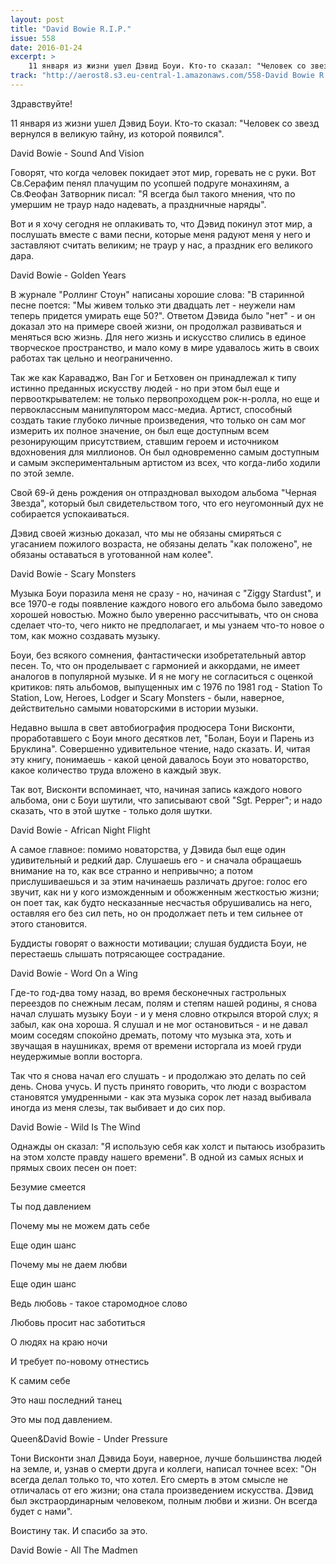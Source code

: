 ```yaml
---
layout: post
title: "David Bowie R.I.P."
issue: 558
date: 2016-01-24
excerpt: >
    11 января из жизни ушел Дэвид Боуи. Кто-то сказал: "Человек со звезд вернулся в великую тайну, из которой появился".
track: "http://aerost8.s3.eu-central-1.amazonaws.com/558-David Bowie R. I. P.mp3"
---
```


Здравствуйте!

11 января из жизни ушел Дэвид Боуи. Кто-то сказал: "Человек со звезд вернулся в великую тайну, из которой появился".

David Bowie - Sound And Vision

Говорят, что когда человек покидает этот мир, горевать не с руки. Вот Св.Серафим пенял плачущим по усопшей подруге монахиням, а Св.Феофан Затворник писал: "Я всегда был такого мнения, что по умершим не траур надо надевать, а праздничные наряды".

Вот и я хочу сегодня не оплакивать то, что Дэвид покинул этот мир, а послушать вместе с вами песни, которые меня радуют меня у него и заставляют считать великим; не траур у нас, а праздник его великого дара.

David Bowie - Golden Years

В журнале "Роллинг Стоун" написаны хорошие слова: "В старинной песне поется: "Мы живем только эти двадцать лет - неужели нам теперь придется умирать еще 50?". Ответом Дэвида было "нет" - и он доказал это на примере своей жизни, он продолжал развиваться и меняться всю жизнь. Для него жизнь и искусство слились в единое творческое пространство, и мало кому в мире удавалось жить в своих работах так цельно и неограниченно.

Так же как Караваджо, Ван Гог и Бетховен он принадлежал к типу истинно преданных искусству людей - но при этом был еще и первооткрывателем: не только первопроходцем рок-н-ролла, но еще и первоклассным манипулятором масс-медиа. Артист, способный создать такие глубоко личные произведения, что только он сам мог измерить их полное значение, он был еще доступным всем резонирующим присутствием, ставшим героем и источником вдохновения для миллионов. Он был одновременно самым доступным и самым экспериментальным артистом из всех, что когда-либо ходили по этой земле.

Свой 69-й день рождения он отпраздновал выходом альбома "Черная Звезда", который был свидетельством того, что его неугомонный дух не собирается успокаиваться.

Дэвид своей жизнью доказал, что мы не обязаны смиряться с угасанием пожилого возраста, не обязаны делать "как положено", не обязаны оставаться в уготованной нам колее".

David Bowie - Scary Monsters

Музыка Боуи поразила меня не сразу - но, начиная с "Ziggy Stardust", и все 1970-е годы появление каждого нового его альбома было заведомо хорошей новостью. Можно было уверенно рассчитывать, что он снова сделает что-то, чего никто не предполагает, и мы узнаем что-то новое о том, как можно создавать музыку.

Боуи, без всякого сомнения, фантастически изобретательный автор песен. То, что он проделывает с гармонией и аккордами, не имеет аналогов в популярной музыке. И я не могу не согласиться с оценкой критиков: пять альбомов, выпущенных им с 1976 по 1981 год - Station To Station, Low, Heroes, Lodger и Scary Monsters - были, наверное, действительно самыми новаторскими в истории музыки.

Недавно вышла в свет автобиография продюсера Тони Висконти, проработавшего с Боуи много десятков лет, "Болан, Боуи и Парень из Бруклина". Совершенно удивительное чтение, надо сказать. И, читая эту книгу, понимаешь - какой ценой давалось Боуи это новаторство, какое количество труда вложено в каждый звук.

Так вот, Висконти вспоминает, что, начиная запись каждого нового альбома, они с Боуи шутили, что записывают свой "Sgt. Pepper"; и надо сказать, что в этой шутке - только доля шутки.

David Bowie - African Night Flight

А самое главное: помимо новаторства, у Дэвида был еще один удивительный и редкий дар. Слушаешь его - и сначала обращаешь внимание на то, как все странно и непривычно; а потом прислушиваешься и за этим начинаешь различать другое: голос его звучит, как ни у кого изможденным и обожженным жесткостью жизни; он поет так, как будто несказанные несчастья обрушивались на него, оставляя его без сил петь, но он продолжает петь и тем сильнее от этого становится.

Буддисты говорят о важности мотивации; слушая буддиста Боуи, не перестаешь слышать потрясающее сострадание.

David Bowie - Word On a Wing

Где-то год-два тому назад, во время бесконечных гастрольных переездов по снежным лесам, полям и степям нашей родины, я снова начал слушать музыку Боуи - и у меня словно открылся второй слух; я забыл, как она хороша. Я слушал и не мог остановиться - и не давал моим соседям спокойно дремать, потому что музыка эта, хоть и звучащая в наушниках, время от времени исторгала из моей груди неудержимые вопли восторга.

Так что я снова начал его слушать - и продолжаю это делать по сей день. Снова учусь. И пусть принято говорить, что люди с возрастом становятся умудренными - как эта музыка сорок лет назад выбивала иногда из меня слезы, так выбивает и до сих пор.

David Bowie - Wild Is The Wind

Однажды он сказал: "Я использую себя как холст и пытаюсь изобразить на этом холсте правду нашего времени". В одной из самых ясных и прямых своих песен он поет:

Безумие смеется

Ты под давлением

Почему мы не можем дать себе

Еще один шанс

Почему мы не даем любви

Еще один шанс

Ведь любовь - такое старомодное слово

Любовь просит нас заботиться

О людях на краю ночи

И требует по-новому отнестись

К самим себе

Это наш последний танец

Это мы под давлением.

Queen&David Bowie - Under Pressure

Тони Висконти знал Дэвида Боуи, наверное, лучше большинства людей на земле, и, узнав о смерти друга и коллеги, написал точнее всех: "Он всегда делал только то, что хотел. Его смерть в этом смысле не отличалась от его жизни; она стала произведением искусства. Дэвид был экстраординарным человеком, полным любви и жизни. Он всегда будет с нами".

Воистину так. И спасибо за это.

David Bowie - All The Madmen
